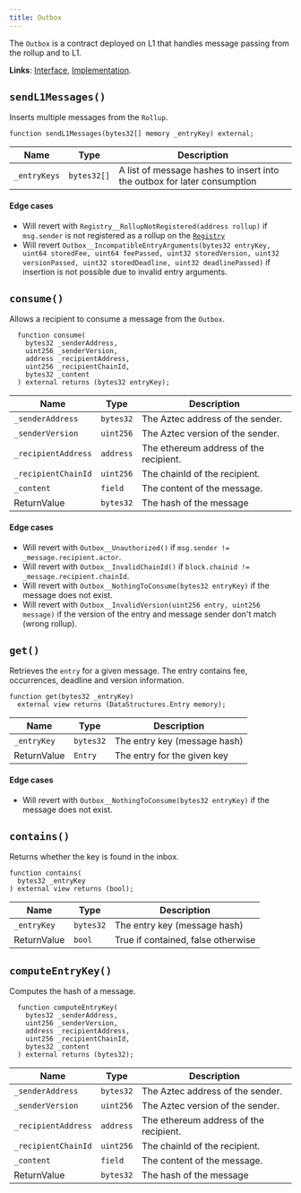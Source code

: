 ```yaml
---
title: Outbox
---
```


The `Outbox` is a contract deployed on L1 that handles message passing from the rollup and to L1.

**Links**: [Interface](https://github.com/AztecProtocol/aztec-packages/blob/master/l1-contracts/src/core/interfaces/messagebridge/IOutbox.sol), [Implementation](https://github.com/AztecProtocol/aztec-packages/blob/master/l1-contracts/src/core/messagebridge/Outbox.sol).

## `sendL1Messages()`

Inserts multiple messages from the `Rollup`.

```solidity
function sendL1Messages(bytes32[] memory _entryKey) external;
```

| Name           | Type    | Description |
| -------------- | ------- | ----------- |
| `_entryKeys`         | `bytes32[]` | A list of message hashes to insert into the outbox for later consumption |

#### Edge cases

- Will revert with `Registry__RollupNotRegistered(address rollup)` if `msg.sender` is not registered as a rollup on the [`Registry`](./registry.md)
- Will revert `Outbox__IncompatibleEntryArguments(bytes32 entryKey, uint64 storedFee, uint64 feePassed, uint32 storedVersion, uint32 versionPassed, uint32 storedDeadline, uint32 deadlinePassed)` if insertion is not possible due to invalid entry arguments.

## `consume()`

Allows a recipient to consume a message from the `Outbox`.

```solidity
  function consume(
    bytes32 _senderAddress,
    uint256 _senderVersion,
    address _recipientAddress,
    uint256 _recipientChainId,
    bytes32 _content
  ) external returns (bytes32 entryKey);
```

| Name           | Type        | Description |
| -------------- | -------     | ----------- |
| `_senderAddress`     | `bytes32` | The Aztec address of the sender. |
| `_senderVersion`     | `uint256` | The Aztec version of the sender. |
| `_recipientAddress`  | `address` | The ethereum address of the recipient. |
| `_recipientChainId`  | `uint256` | The chainId of the recipient. |
| `_content`           | `field` | The content of the message. |
| ReturnValue    | `bytes32`   | The hash of the message | 

#### Edge cases

- Will revert with `Outbox__Unauthorized()` if `msg.sender != _message.recipient.actor`. 
- Will revert with `Outbox__InvalidChainId()` if `block.chainid != _message.recipient.chainId`.
- Will revert with `Outbox__NothingToConsume(bytes32 entryKey)` if the message does not exist.
- Will revert with `Outbox__InvalidVersion(uint256 entry, uint256 message)` if the version of the entry and message sender don't match (wrong rollup).

## `get()`
Retrieves the `entry` for a given message. The entry contains fee, occurrences, deadline and version information. 

```solidity
function get(bytes32 _entryKey) 
  external view returns (DataStructures.Entry memory);
```

| Name           | Type        | Description |
| -------------- | -------     | ----------- |
| `_entryKey`    | `bytes32`   | The entry key (message hash) |
| ReturnValue    | `Entry`     | The entry for the given key | 

#### Edge cases
- Will revert with `Outbox__NothingToConsume(bytes32 entryKey)` if the message does not exist.

## `contains()`
Returns whether the key is found in the inbox.

```solidity
function contains(
  bytes32 _entryKey
) external view returns (bool);
```

| Name           | Type        | Description |
| -------------- | -------     | ----------- |
| `_entryKey`    | `bytes32`   | The entry key (message hash)|
| ReturnValue    | `bool`   | True if contained, false otherwise| 

## `computeEntryKey()`
Computes the hash of a message.

```solidity
  function computeEntryKey(
    bytes32 _senderAddress,
    uint256 _senderVersion,
    address _recipientAddress,
    uint256 _recipientChainId,
    bytes32 _content
  ) external returns (bytes32);
```

| Name           | Type        | Description |
| -------------- | -------     | ----------- |
| `_senderAddress`     | `bytes32` | The Aztec address of the sender. |
| `_senderVersion`     | `uint256` | The Aztec version of the sender. |
| `_recipientAddress`  | `address` | The ethereum address of the recipient. |
| `_recipientChainId`  | `uint256` | The chainId of the recipient. |
| `_content`           | `field` | The content of the message. |
| ReturnValue    | `bytes32`   | The hash of the message | 